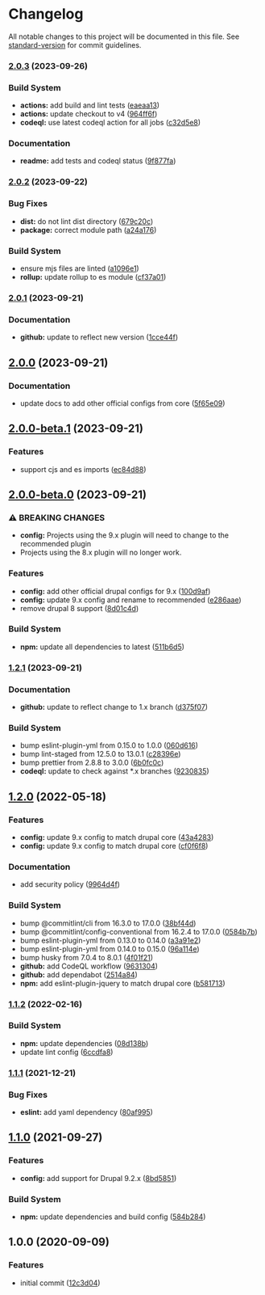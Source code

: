 # Changelog

All notable changes to this project will be documented in this file. See [standard-version](https://github.com/conventional-changelog/standard-version) for commit guidelines.

### [2.0.3](https://github.com/coldfrontlabs/eslint-plugin-drupal-contrib/compare/v2.0.2...v2.0.3) (2023-09-26)


### Build System

* **actions:** add build and lint tests ([eaeaa13](https://github.com/coldfrontlabs/eslint-plugin-drupal-contrib/commit/eaeaa137ade5d797815b529cab686c872bb194ba))
* **actions:** update checkout to v4 ([964ff6f](https://github.com/coldfrontlabs/eslint-plugin-drupal-contrib/commit/964ff6f576a6c1778babd8f16d99c45f814e6eec))
* **codeql:** use latest codeql action for all jobs ([c32d5e8](https://github.com/coldfrontlabs/eslint-plugin-drupal-contrib/commit/c32d5e80d49641f6fe6244d2f0a6b5564d3b6843))


### Documentation

* **readme:** add tests and codeql status ([9f877fa](https://github.com/coldfrontlabs/eslint-plugin-drupal-contrib/commit/9f877fa827e8a21b8614de4b541584cc4740be20))

### [2.0.2](https://github.com/coldfrontlabs/eslint-plugin-drupal-contrib/compare/v2.0.1...v2.0.2) (2023-09-22)


### Bug Fixes

* **dist:** do not lint dist directory ([679c20c](https://github.com/coldfrontlabs/eslint-plugin-drupal-contrib/commit/679c20cf16b9dc10a9bf140c15891c4e8914cbef))
* **package:** correct module path ([a24a176](https://github.com/coldfrontlabs/eslint-plugin-drupal-contrib/commit/a24a17639af2aa67b2b040495c57ed9960bddd8d))


### Build System

* ensure mjs files are linted ([a1096e1](https://github.com/coldfrontlabs/eslint-plugin-drupal-contrib/commit/a1096e1a95d32ac30df6efbfc966fc74242cc1df))
* **rollup:** update rollup to es module ([cf37a01](https://github.com/coldfrontlabs/eslint-plugin-drupal-contrib/commit/cf37a017e7c1514cf077e5b86307e5342c2c680e))

### [2.0.1](https://github.com/coldfrontlabs/eslint-plugin-drupal-contrib/compare/v2.0.0...v2.0.1) (2023-09-21)


### Documentation

* **github:** update to reflect new version ([1cce44f](https://github.com/coldfrontlabs/eslint-plugin-drupal-contrib/commit/1cce44fd76748de48b71a64aea2f20542bbef92c))

## [2.0.0](https://github.com/coldfrontlabs/eslint-plugin-drupal-contrib/compare/v2.0.0-beta.1...v2.0.0) (2023-09-21)


### Documentation

* update docs to add other official configs from core ([5f65e09](https://github.com/coldfrontlabs/eslint-plugin-drupal-contrib/commit/5f65e09f0ca9b493131662f546a14902b4e146a6))

## [2.0.0-beta.1](https://github.com/coldfrontlabs/eslint-plugin-drupal-contrib/compare/v2.0.0-beta.0...v2.0.0-beta.1) (2023-09-21)


### Features

* support cjs and es imports ([ec84d88](https://github.com/coldfrontlabs/eslint-plugin-drupal-contrib/commit/ec84d8899c26c0847ad12b3554f5f83d10e07061))

## [2.0.0-beta.0](https://github.com/coldfrontlabs/eslint-plugin-drupal-contrib/compare/v1.2.1...v2.0.0-beta.0) (2023-09-21)


### ⚠ BREAKING CHANGES

* **config:** Projects using the 9.x plugin will need to change to the recommended plugin
* Projects using the 8.x plugin will no longer work.

### Features

* **config:** add other official drupal configs for 9.x ([100d9af](https://github.com/coldfrontlabs/eslint-plugin-drupal-contrib/commit/100d9af1c4d19c0160e70bbb5dda00745482d385))
* **config:** update 9.x config and rename to recommended ([e286aae](https://github.com/coldfrontlabs/eslint-plugin-drupal-contrib/commit/e286aae56fc49e69990990a72af91a184e68d9ec))
* remove drupal 8 support ([8d01c4d](https://github.com/coldfrontlabs/eslint-plugin-drupal-contrib/commit/8d01c4d0386d799f1709b348b067dca6bdc22203))


### Build System

* **npm:** update all dependencies to latest ([511b6d5](https://github.com/coldfrontlabs/eslint-plugin-drupal-contrib/commit/511b6d5965a9392e650727e0202a3611243bf737))

### [1.2.1](https://github.com/coldfrontlabs/eslint-plugin-drupal-contrib/compare/v1.2.0...v1.2.1) (2023-09-21)


### Documentation

* **github:** update to reflect change to 1.x branch ([d375f07](https://github.com/coldfrontlabs/eslint-plugin-drupal-contrib/commit/d375f07f90e3107b4059945f68419c00428f570d))


### Build System

* bump eslint-plugin-yml from 0.15.0 to 1.0.0 ([060d616](https://github.com/coldfrontlabs/eslint-plugin-drupal-contrib/commit/060d6163675f0c287bf8868e30a6a18cef944b82))
* bump lint-staged from 12.5.0 to 13.0.1 ([c28396e](https://github.com/coldfrontlabs/eslint-plugin-drupal-contrib/commit/c28396e9aa60fc324427a92210267112b85b2544))
* bump prettier from 2.8.8 to 3.0.0 ([6b0fc0c](https://github.com/coldfrontlabs/eslint-plugin-drupal-contrib/commit/6b0fc0c0cd3f98ecdf600b2e7ab17b5d8bb50842))
* **codeql:** update to check against *.x branches ([9230835](https://github.com/coldfrontlabs/eslint-plugin-drupal-contrib/commit/9230835f07ef47567ce6ce52675ba07a570831a8))

## [1.2.0](https://github.com/coldfrontlabs/eslint-plugin-drupal-contrib/compare/v1.1.2...v1.2.0) (2022-05-18)


### Features

* **config:** update 9.x config to match drupal core ([43a4283](https://github.com/coldfrontlabs/eslint-plugin-drupal-contrib/commit/43a42832a46d6da03b80463f7bb5a45f6cb1bb79))
* **config:** update 9.x config to match drupal core ([cf0f6f8](https://github.com/coldfrontlabs/eslint-plugin-drupal-contrib/commit/cf0f6f8062f90f86ed4344c575442fb99045daab))


### Documentation

* add security policy ([9964d4f](https://github.com/coldfrontlabs/eslint-plugin-drupal-contrib/commit/9964d4f07026d2ba3e03ce7be23d58b2b0c5dd18))


### Build System

* bump @commitlint/cli from 16.3.0 to 17.0.0 ([38bf44d](https://github.com/coldfrontlabs/eslint-plugin-drupal-contrib/commit/38bf44d0b372d3e985938e659adca720191518cf))
* bump @commitlint/config-conventional from 16.2.4 to 17.0.0 ([0584b7b](https://github.com/coldfrontlabs/eslint-plugin-drupal-contrib/commit/0584b7bfaf0c1b800a1be30c2e839430886daed9))
* bump eslint-plugin-yml from 0.13.0 to 0.14.0 ([a3a91e2](https://github.com/coldfrontlabs/eslint-plugin-drupal-contrib/commit/a3a91e2854916099d130ff39d22734dd2bc50670))
* bump eslint-plugin-yml from 0.14.0 to 0.15.0 ([96a114e](https://github.com/coldfrontlabs/eslint-plugin-drupal-contrib/commit/96a114e6539817093ebf00dc42688f2788ac31ab))
* bump husky from 7.0.4 to 8.0.1 ([4f01f21](https://github.com/coldfrontlabs/eslint-plugin-drupal-contrib/commit/4f01f21789b065a00071c2deeb7072be8c702a1b))
* **github:** add CodeQL workflow ([9631304](https://github.com/coldfrontlabs/eslint-plugin-drupal-contrib/commit/9631304ab222e3fbfbd8d39581874d4b654eeb65))
* **github:** add dependabot ([2514a84](https://github.com/coldfrontlabs/eslint-plugin-drupal-contrib/commit/2514a8452182cd55864f47d2d933a85e5d7d83ba))
* **npm:** add eslint-plugin-jquery to match drupal core ([b581713](https://github.com/coldfrontlabs/eslint-plugin-drupal-contrib/commit/b5817139ffcfa717338ef6fb6a618e55a769692f))

### [1.1.2](https://github.com/coldfrontlabs/eslint-plugin-drupal-contrib/compare/v1.1.1...v1.1.2) (2022-02-16)


### Build System

* **npm:** update dependencies ([08d138b](https://github.com/coldfrontlabs/eslint-plugin-drupal-contrib/commit/08d138ba08aac91c38282a31d8f1349bb8735b9d))
* update lint config ([6ccdfa8](https://github.com/coldfrontlabs/eslint-plugin-drupal-contrib/commit/6ccdfa88ef28f43df7c4d30f118a6a32b15847a6))

### [1.1.1](https://github.com/coldfrontlabs/eslint-plugin-drupal-contrib/compare/v1.1.0...v1.1.1) (2021-12-21)


### Bug Fixes

* **eslint:** add yaml dependency ([80af995](https://github.com/coldfrontlabs/eslint-plugin-drupal-contrib/commit/80af99583833fcddae361ccc2441cd33eefc387e))

## [1.1.0](https://github.com/coldfrontlabs/eslint-plugin-drupal-contrib/compare/v1.0.0...v1.1.0) (2021-09-27)


### Features

* **config:** add support for Drupal 9.2.x ([8bd5851](https://github.com/coldfrontlabs/eslint-plugin-drupal-contrib/commit/8bd5851fc51b30ab8901aba6c99f4d8bdfb1b39c))


### Build System

* **npm:** update dependencies and build config ([584b284](https://github.com/coldfrontlabs/eslint-plugin-drupal-contrib/commit/584b284cd722cb805af9b29d5c1d7e187c1fbad7))

## 1.0.0 (2020-09-09)


### Features

* initial commit ([12c3d04](https://github.com/coldfrontlabs/eslint-plugin-drupal-contrib/commit/12c3d04b0d2b4e9345666702e803628aca686acd))
